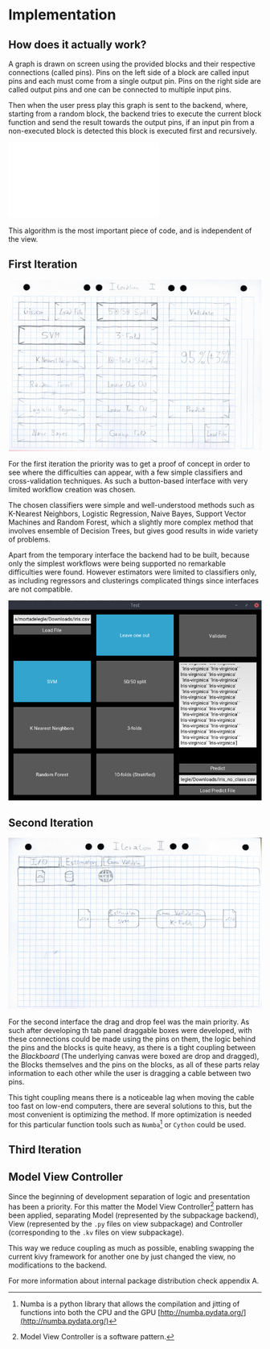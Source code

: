 Implementation
==============

How does it actually work?
--------------------------
A graph is drawn on screen using the provided blocks and their respective
connections (called pins). Pins on the left side of a block are called
input pins and each must come from a single output pin. Pins on the right side
are called output pins and one can be connected to multiple input pins.

<!-- Talk about compilation, topological sort and abstract syntax tree. -->
Then when the user press play this graph is sent to the backend,
where, starting from a random block, the backend tries to execute the
current block function and send the result towards the output pins, if an input
pin from a non-executed block is detected this block is executed first and
recursively.

![Graph Execution algorithm](images/graph_execution.pdf)


This algorithm is the most important piece of code, and is independent of
the view.


First Iteration
---------------
![Sketch of the first interface](images/sketch_1.png)

For the first iteration the priority was to get a proof of concept in order to
see where the difficulties can appear, with a few simple classifiers and
cross-validation techniques. As such a button-based interface with very limited
workflow creation was chosen.

The chosen classifiers were simple and well-understood methods such as K-Nearest
Neighbors, Logistic Regression, Naive Bayes, Support Vector Machines and Random
Forest, which a slightly more complex method that involves ensemble of Decision
Trees, but gives good results in wide variety of problems.

Apart from the temporary interface the backend had to be built, because only
the simplest workflows were being supported no remarkable difficulties were
found. However estimators were limited to classifiers only, as including
regressors and clusterings complicated things since interfaces are not
compatible.

![Implementation of the first interface](images/interface.png)


Second Iteration
----------------
![Sketch of the second interface](images/sketch_2.png)

For the second interface the drag and drop feel was the main priority.
As such after developing th tab panel draggable boxes were developed, with these
connections could be made using the pins on them, the logic behind the pins and
the blocks is quite heavy, as there is a tight coupling between the *Blackboard*
(The underlying canvas were boxed are drop and dragged), the Blocks themselves
and the pins on the blocks, as all of these parts relay information to each
other while the user is dragging a cable between two pins.

This tight coupling means there is a noticeable lag when moving the cable too
fast on low-end computers, there are several solutions to this, but the most
convenient is optimizing the method. If more optimization is needed for this
particular function tools such as `Numba`[^Numba] or `Cython` could be used.

Third Iteration
---------------


Model View Controller
---------------------
Since the beginning of development separation of logic and presentation has
been a priority. For this matter the Model View Controller[^MVC] pattern has
been applied, separating Model (represented by the subpackage backend), View
(represented by the `.py` files on view subpackage) and Controller
(corresponding to the `.kv` files on view subpackage).

This way we reduce coupling as much as possible, enabling swapping
the current kivy framework for another one by just changed the view, no
modifications to the backend.

For more information about internal package distribution check appendix A.


[^MVC]: Model View Controller is a software pattern.
[^Numba]: Numba is a python library that allows the compilation and jitting of
    functions into both the CPU and the GPU
    [http://numba.pydata.org/](http://numba.pydata.org/)
